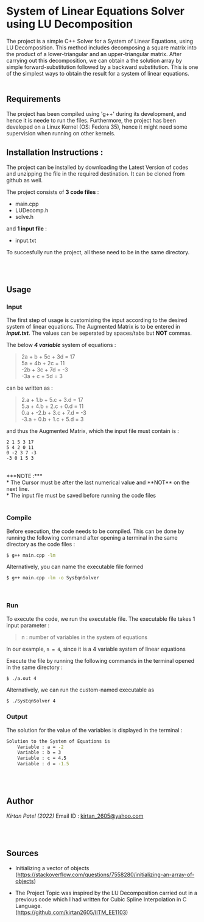 # System of Linear Equations Solver using LU Decomposition
The project is a simple C++ Solver for a System of Linear Equations, using LU Decomposition. This method includes decomposing a square matrix into  the product of a lower-triangular and an upper-triangular matrix. After carrying out this decomposition, we can obtain a the solution array by simple forward-substitution followed by a backward substitution. This is one of the simplest ways to obtain the result for a system of linear equations.
<br/>
<br/>

## Requirements
The project has been compiled using 'g++' during its development, and hence it is neede to run the files. Furthermore, the project has been developed on a Linux Kernel (OS: Fedora 35), hence it might need some supervision when running on other kernels.
<br/>

## Installation Instructions : 
The project can be installed by downloading the Latest Version of codes and unzipping the file in the required destination. It can be cloned from github as well.


The project consists of **3 code files** : 

* main.cpp
* LUDecomp.h
* solve.h

and **1 input file** :

* input.txt

To succesfully run the project, all these need to be in the same directory.

<br/>
<br/>

## Usage
### Input
The first step of usage is customizing the input according to the desired system of linear equations. The Augmented Matrix is to be entered in ***input.txt***. The values can be seperated by spaces/tabs but **NOT** commas.

The below ***4 variable*** system of equations :

> 2a + b + 5c + 3d = 17 	<br/>
> 5a + 4b + 2c    = 11		<br/>
> -2b + 3c + 7d = -3		<br/>
> -3a + c + 5d = 3 			<br/>

can be written as :

> 2.a + 1.b + 5.c + 3.d = 17		<br/>
> 5.a + 4.b + 2.c + 0.d   = 11		<br/>
> 0.a + -2.b + 3.c + 7.d = -3		<br/>
> -3.a + 0.b + 1.c + 5.d = 3 		<br/>

and thus the Augmented Matrix, which the input file must contain is : 
```
2 1 5 3 17
5 4 2 0 11
0 -2 3 7 -3
-3 0 1 5 3
```
<br/>
***NOTE :***	<br/>
* The Cursor must be after the last numerical value and **NOT** on the next line.	<br/>
* The input file must be saved before running the code files	<br/>

<br/>

### Compile
Before execution, the code needs to be compiled. This can be done by running the following command after opening a terminal in the same directory as the code files :
```bash
$ g++ main.cpp -lm
```
Alternatively, you can name the executable file formed
```bash
$ g++ main.cpp -lm -o SysEqnSolver
```

<br/>

### Run
To execute the code, we run the executable file. The executable file takes 1 input parameter : 
> n : number of variables in the system of equations

In our example, ```n = 4```, since it is a 4 variable system of linear equations

Execute the file by running the following commands in the terminal opened in the same directory :
```bash
$ ./a.out 4
```
Alternatively, we can run the custom-named executable as
```bash
$ ./SysEqnSolver 4
```

### Output
The solution for the value of the variables is displayed in the terminal : 
```bash
Solution to the System of Equations is
	Variable : a = -2
	Variable : b = 3
	Variable : c = 4.5
	Variable : d = -1.5
```
<br/>
<br/>

## Author
*Kirtan Patel (2022)*
Email ID : kirtan_2605@yahoo.com <br/>

<br/>
<br/>

## Sources
* Initializing a vector of objects <br/> (https://stackoverflow.com/questions/7558280/initializing-an-array-of-objects)

*  The Project Topic was inspired by the LU Decomposition carried out in a previous code which I had written for Cubic Spline Interpolation in C Language. <br/> (https://github.com/kirtan2605/IITM_EE1103)

